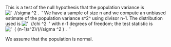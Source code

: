 This is a test of the null hypothesis that the population variance is
!['  //sigma \^2 .  '](../dictionary/equation_images/1904.1..png) We
have a sample of size n and we compute an unbiased estimate of the
population variance s^2^ using divisor n-1. The distribution used is
!['  //chi \^2  '](../dictionary/equation_images/1904.2..png) with n-1
degrees of freedom; the test statistic is !['  (
(n-1)s\^2)/(//sigma \^2 ) .  '](../dictionary/equation_images/1904.3..png)

We assume that the population is normal.
